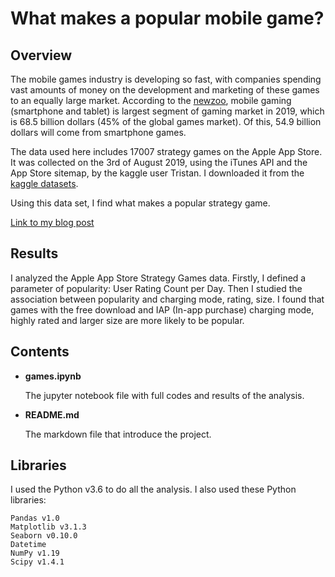 # What makes a popular mobile game?
## Overview
The mobile games industry is developing so fast, with companies spending vast amounts of money on the development and marketing of these games to an equally large market. According to the [newzoo](https://newzoo.com/insights/articles/the-global-games-market-will-generate-152-1-billion-in-2019-as-the-u-s-overtakes-china-as-the-biggest-market/), mobile gaming (smartphone and tablet) is largest segment of gaming market in 2019, which is 68.5 billion dollars (45% of the global games market). Of this, 54.9 billion dollars will come from smartphone games.

The data used here includes 17007 strategy games on the Apple App Store. It was collected on the 3rd of August 2019, using the iTunes API and the App Store sitemap, by the kaggle user Tristan. I downloaded it from the [kaggle datasets](https://www.kaggle.com/tristan581/17k-apple-app-store-strategy-games).

Using this data set, I find what makes a popular strategy game.

[Link to my blog post](https://blog.csdn.net/Star_Zhai/article/details/104395871)

## Results
I analyzed the Apple App Store Strategy Games data. Firstly, I defined a parameter of popularity: User Rating Count per Day. Then I studied the association between popularity and charging mode, rating, size. I found that games with the free download and IAP (In-app purchase) charging mode, highly rated and larger size are more likely to be popular.



## Contents
* **games.ipynb**

	The jupyter notebook file with full codes and results of the analysis. 

* **README.md**

	The markdown file that introduce the project.

## Libraries
I used the Python v3.6 to do all the analysis. I also used these Python libraries:

	Pandas v1.0
	Matplotlib v3.1.3
	Seaborn v0.10.0
	Datetime
	NumPy v1.19
	Scipy v1.4.1


